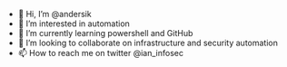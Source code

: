 - 👋 Hi, I’m @andersik
- 👀 I’m interested in automation
- 🌱 I’m currently learning powershell and GitHub
- 💞️ I’m looking to collaborate on infrastructure and security automation
- 📫 How to reach me on twitter @ian_infosec

<!---
andersik/andersik is a ✨ special ✨ repository because its `README.md` (this file) appears on your GitHub profile.
You can click the Preview link to take a look at your changes.
--->
